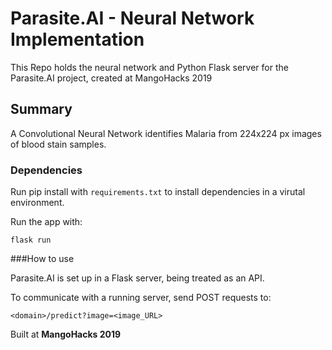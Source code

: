 # Parasite.AI - Neural Network Implementation

This Repo holds the neural network and Python Flask server for the Parasite.AI project, created at MangoHacks 2019

## Summary

A Convolutional Neural Network  identifies Malaria from 224x224 px images of blood stain samples.

### Dependencies

Run pip install with ```requirements.txt``` to install dependencies in a virutal environment.

Run the app with:

```
flask run
```

###How to use

Parasite.AI is set up in a Flask server, being treated as an API.

To communicate with a running server, send POST requests to:

```<domain>/predict?image=<image_URL>```

Built at __MangoHacks 2019__